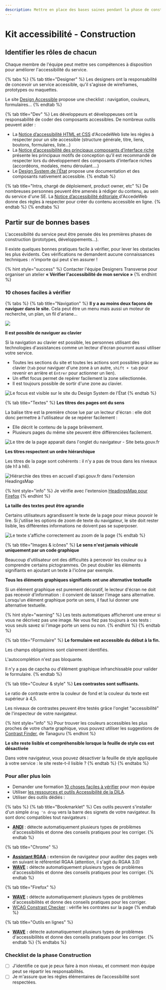 ```yaml
---
description: Mettre en place des bases saines pendant la phase de construction.
---
```


# Kit accessibilité - Construction

## Identifier les rôles de chacun

Chaque membre de l'équipe peut mettre ses compétences à disposition pour améliorer l'accessibilité du service.

{% tabs %}
{% tab title="Designer" %}
Les designers ont la responsabilité de concevoir un service accessible, qu'il s'agisse de wireframes, prototypes ou maquettes.

Le site [Design Accessible](https://design-accessible.fr) propose une checklist : navigation, couleurs, formulaires...
{% endtab %}

{% tab title="Dev" %}
Les développeurs et développeuses ont la responsabilité de coder des composants accessibles. De nombreux outils peuvent aider :

* La [Notice d’accessibilité HTML et CSS](https://www.accede-web.com/notices/html-et-css/) d'AccedeWeb liste les règles à respecter pour un site accessible (structure générale, titre, liens, boutons, formulaires, liste...)
* La [Notice d’accessibilité des principaux composants d’interface riche](https://www.accede-web.com/notices/interface-riche/) présente les principaux motifs de conception qu’il est recommandé de respecter lors du développement des composants d’interface riches (accordéons, modales, menu déroulant....)
* Le [Design System de l'État](https://gouvfr.atlassian.net/wiki/spaces/DB/overview?homepageId=145359476) propose une documentation et des composants nativement accessible.
{% endtab %}

{% tab title="Intra, chargé de déploiement, product owner, etc" %}
De nombreuses personnes peuvent être amenés à rédiger du contenu, au sein du service d'une SE. La [Notice d’accessibilité éditoriale ](https://www.accede-web.com/notices/editoriale-modele/)d'AccedeWeb donne des règles à respecter pour créer du contenu accessible en ligne.
{% endtab %}
{% endtabs %}

## Partir sur de bonnes bases

L'accessibilité du service peut être pensée dès les premières phases de construction (prototypes, développements...).

Il existe quelques bonnes pratiques facile à vérifier, pour lever les obstacles les plus évidents. Ces vérifications ne demandent aucune connaissances techniques : n'importe qui peut s'en assurer !

{% hint style="success" %}
Contacter l'équipe Designers Transverse pour organiser un atelier **« Vérifier l'accessibilité de mon service »**
{% endhint %}

### 10 choses faciles à vérifier

{% tabs %}
{% tab title="Navigation" %}
**Il y a au moins deux façons de naviguer dans le site.** Cela peut être un menu mais aussi un moteur de recherche, un plan, un fil d'ariane...

![](../../../../.gitbook/assets/doublenav.png)

**Il est possible de naviguer au clavier**

Si la navigation au clavier est possible, les personnes utilisant des technologies d'assistances comme un lecteur d'écran pourront aussi utiliser votre service.

* Toutes les sections du site et toutes les actions sont possibles grâce au clavier (`tab` pour naviguer d'une zone à un autre, `shift + tab` pour revenir en arrière et `Entrer` pour actionner un lien).
* Un effet focus permet de repérer facilement la zone sélectionnée.
* Il est toujours possible de sortir d'une zone au clavier.

![Le focus est visible sur le site du Design System de l'État](<../../../../.gitbook/assets/Capture d’écran 2021-09-10 à 12.35.30.png>)
{% endtab %}

{% tab title="Textes" %}
**Les titres des pages ont du sens**

La balise titre est la première chose lue par un lecteur d'écran : elle doit donc permettre à l'utilisateur de se repérer facilement :

* Elle décrit le contenu de la page brièvement.
* Plusieurs pages du même site peuvent être différenciées facilement.

![Le titre de la page apparait dans l'onglet du navigateur - Site beta.gouv.fr](../../../../.gitbook/assets/homebeta.png)

**Les titres respectent un ordre hiérarchique**

Les titres de la page sont cohérents : il n'y a pas de trous dans les niveaux (de h1 à h6).

![Hiérarchie des titres en accueil d'api.gouv.fr dans l'extension HeadingsMap](<../../../../.gitbook/assets/Capture d%u2019écran 2020-05-25 à 15.52.31.png>)

{% hint style="info" %}
Je vérifie avec l'extension [HeadingsMap pour Firefox](https://addons.mozilla.org/fr/firefox/addon/headingsmap/)
{% endhint %}

**La taille des textes peut être agrandie**

Certains utilisateurs agrandissent le texte de la page pour mieux pouvoir le lire. Si j'utilise les options de zoom de texte du navigateur, le site doit rester lisible, les différentes informations ne doivent pas se superposer.

![Le texte s'affiche correctement au zoom de la page](../../../../.gitbook/assets/zoom.png)
{% endtab %}

{% tab title="Images & icônes" %}
**Le sens n'est jamais véhiculé uniquement par un code graphique**

Beaucoup d'utilisateur ont des difficultés à percevoir les couleur ou à comprendre certains pictogrammes. On peut doubler les éléments signifiants en ajoutant un texte à l'icône par exemple.

**Tous les éléments graphiques signifiants ont une alternative textuelle**

Si un élément graphique est purement décoratif, le lecteur d'écran ne doit pas recevoir d'information : il convient de laisser l'image sans alternative.\
Lorsqu'un élément graphique porte un sens, il faut lui donner une alternative textuelle.

{% hint style="warning" %}
Les tests automatiques afficheront une erreur si vous ne décrivez pas une image. Ne vous fiez pas toujours à ces tests : vous seuls savez si l'image porte un sens ou non.
{% endhint %}
{% endtab %}

{% tab title="Formulaire" %}
**Le formulaire est accessible du début à la fin.**

Les champs obligatoires sont clairement identifiés.

L'autocomplétion n'est pas bloquante.

Il n'y a pas de capcha ou d'élément graphique infranchissable pour valider le formulaire.
{% endtab %}

{% tab title="Couleur & style" %}
**Les contrastes sont suffisants.**

Le ratio de contraste entre la couleur de fond et la couleur du texte est supérieur à 4,5.

Les niveaux de contrastes peuvent être testés grâce l'onglet "accessibilité" de l'inspecteur de votre navigateur.

{% hint style="info" %}
Pour trouver les couleurs accessibles les plus proches de votre charte graphique, vous pouvez utiliser les suggestions de [Contrast Finder](https://contrast-finder.tanaguru.com/?lang=fr), de Tanaguru
{% endhint %}

**Le site reste lisible et compréhensible lorsque la feuille de style css est désactivée**

Dans votre navigateur, vous pouvez désactiver la feuille de style appliquée à votre service : le site reste-t-il lisible ?
{% endtab %}
{% endtabs %}

### Pour aller plus loin

* Demander une formation [10 choses faciles à vérifier](https://doc.incubateur.net/design/nos-rendez-vous-design/formation/accessibilite) pour mon équipe
* Utiliser [les ressources et outils Accessibilité de la DILA](https://pidila.gitlab.io).
* Utiliser des outils dédiés :

{% tabs %}
{% tab title="Bookmarklet" %}
Ces outils peuvent s'installer d'un simple `drag 'n drop` vers la barre des signets de votre navigateur. Ils sont donc compatibles tout navigateurs :

* [**ANDI**](https://www.ssa.gov/accessibility/andi/help/install.html) : détecte automatiquement plusieurs types de problèmes d'accessibilités et donne des conseils pratiques pour les corriger.
{% endtab %}

{% tab title="Chrome" %}
* [**Assistant RGAA**](https://chrome.google.com/webstore/detail/assistant-rgaa/cgpmofepeeiaaljkcclfldhaalfpcand?hl=fr) **:** extension de navigateur pour auditer des pages web en suivant le référentiel RGAA (attention, il s'agit du RGAA 3.0)
* [**WAVE**](https://wave.webaim.org/extension/) **:** détecte automatiquement plusieurs types de problèmes d'accessibilités et donne des conseils pratiques pour les corriger.
{% endtab %}

{% tab title="Firefox" %}
* [**WAVE**](https://wave.webaim.org/extension/) **:** détecte automatiquement plusieurs types de problèmes d'accessibilités et donne des conseils pratiques pour les corriger.
* [WCAG Constrast Checker](https://addons.mozilla.org/en-US/firefox/addon/wcag-contrast-checker/) : vérifie les contrates sur la page
{% endtab %}

{% tab title="Outils en lignes" %}
* [**WAVE**](https://wave.webaim.org) **:** détecte automatiquement plusieurs types de problèmes d'accessibilités et donne des conseils pratiques pour les corriger.
{% endtab %}
{% endtabs %}

### Checklist de la phase Construction

* [ ] J'identifie ce que je peux faire à mon niveau, et comment mon équipe peut se répartir les responsabilités.
* [ ] Je m'assure que les règles élémentaires de l’accessibilité sont respectées.
